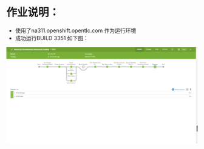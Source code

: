 # 作业说明：

- 使用了na311.openshift.opentlc.com 作为运行环境
- 成功运行BUILD 3351 如下图：

![alt text](https://github.com/jaysonzhao/advdev_homework_template/blob/master/ocpadvdevHomework.png?raw=true)

